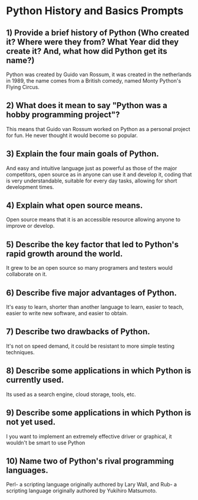 # Python History and Basics Prompts

## 1) Provide a brief history of Python (Who created it? Where were they from? What Year did they create it? And, what how did Python get its name?)
Python was created by Guido van Rossum, it was created in the netherlands in 1989, the name comes from a British comedy, named Monty Python's Flying Circus.
## 2) What does it mean to say "Python was a hobby programming project"?
This means that Guido van Rossum worked on Python as a personal project for fun. He never thought it would become so popular.
## 3) Explain the four main goals of Python.
And easy and intuitive language just as powerful as those of the major competitors, open source as in anyone can use it and develop it, coding that is very understandable, suitable for every day tasks, allowing for short development times.
## 4) Explain what open source means.
Open source means that it is an accessible resource allowing anyone to improve or develop.
## 5) Describe the key factor that led to Python's rapid growth around the world.
It grew to be an open source so many programers and testers would collaborate on it.
## 6) Describe five major advantages of Python.
It's easy to learn, shorter than another language to learn, easier to teach, easier to write new software, and easier to obtain.
## 7) Describe two drawbacks of Python.
It's not on speed demand, it could be resistant to more simple testing techniques.
## 8) Describe some applications in which Python is currently used.
Its used as a search engine, cloud storage, tools, etc.
## 9) Describe some applications in which Python is not yet used.
I you want to implement an extremely effective driver or graphical, it wouldn't be smart to use Python
## 10) Name two of Python's rival programming languages.
Perl- a scripting language originally authored by Lary Wall, and Rub- a scripting language originally authored by Yukihiro Matsumoto.
